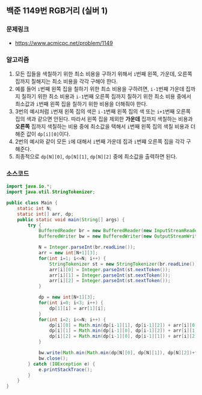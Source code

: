 ## 백준 1149번 RGB거리 (실버 1)
### 문제링크
- https://www.acmicpc.net/problem/1149

### 알고리즘
1. 모든 집들을 색칠하기 위한 최소 비용을 구하기 위해서 `i`번째 왼쪽, 가운데, 오른쪽 집까지 칠해지는 최소 비용을 각각 구해야 한다.
2. 예를 들어 `i`번째 왼쪽 집을 칠하기 위한 최소 비용을 구하려면, `i-1`번째 가운데 집까지 칠하기 위한 최소 비용과 `i-1`번째 오른쪽 집까지 칠하기 위한 최소 비용 중에서 최소값과 `i`번째 왼쪽 집을 칠하기 위한 비용을 더해줘야 한다.
3. 3번의 예시처럼 `i`번재 왼쪽 집의 색은 `i-1`번째 왼쪽 집의 색 또는 `i+1`번째 오른쪽 집의 색과 같으면 안된다. 따라서 왼쪽 집을 제외한 **가운데** 집까지 색칠하는 비용과 **오른쪽** 집까지 색칠하는 비용 중에 최소값을 택해서 `i`번째 왼쪽 집의 색칠 비용과 더해준 값이 `dp[i][0]`이다.
4. 2번의 예시와 같이 모든 `i`에 대해서 `i`번째 가운데 집과 `i`번쨰 오른쪽 집을 각각 구해준다.
5. 최종적으로 `dp[N][0]`, `dp[N][1]`, `dp[N][2]` 중에 최소값을 출력하면 된다.

### 소스코드
```java
import java.io.*;
import java.util.StringTokenizer;

public class Main {
    static int N;
    static int[] arr, dp;
    public static void main(String[] args) {
        try {
            BufferedReader br = new BufferedReader(new InputStreamReader(System.in));
            BufferedWriter bw = new BufferedWriter(new OutputStreamWriter(System.out));

            N = Integer.parseInt(br.readLine());
            arr = new int[N+1][3];
            for(int i=1; i<=N; i++) {
                StringTokenizer st = new StringTokenizer(br.readLine());
                arr[i][0] = Integer.parseInt(st.nextToken());
                arr[i][1] = Integer.parseInt(st.nextToken());
                arr[i][2] = Integer.parseInt(st.nextToken());
            }

            dp = new int[N+1][3];
            for(int i=0; i<3; i++) {
                dp[1][i] = arr[1][i];
            }
            for(int i=2; i<=N; i++) {
                dp[i][0] = Math.min(dp[i-1][1], dp[i-1][2]) + arr[i][0];
                dp[i][1] = Math.min(dp[i-1][0], dp[i-1][2]) + arr[i][1];
                dp[i][2] = Math.min(dp[i-1][0], dp[i-1][1]) + arr[i][2];
            }

            bw.write(Math.min(Math.min(dp[N][0], dp[N][1]), dp[N][2])+"\n");
            bw.close();
        } catch (IOException e) {
            e.printStackTrace();
        }
    }
}
```